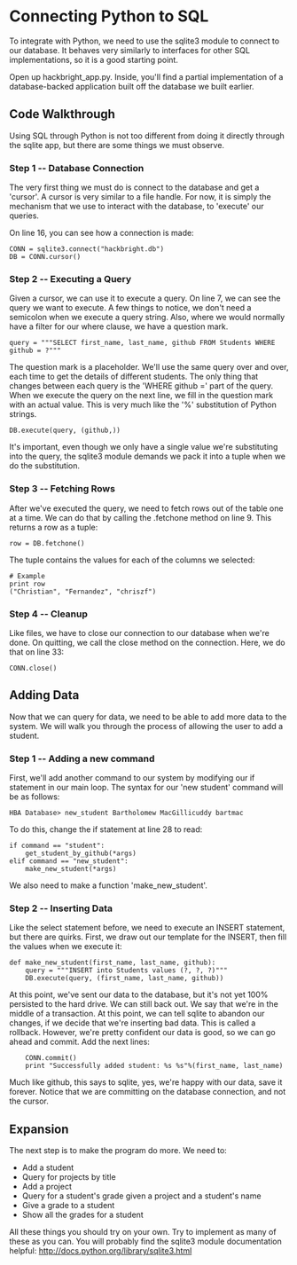 Connecting Python to SQL
========================
To integrate with Python, we need to use the sqlite3 module to connect to our database. It behaves very similarly to interfaces for other SQL implementations, so it is a good starting point.

Open up hackbright\_app.py. Inside, you'll find a partial implementation of a database-backed application built off the database we built earlier.

Code Walkthrough
----------------
Using SQL through Python is not too different from doing it directly through the sqlite app, but there are some things we must observe.

### Step 1 -- Database Connection
The very first thing we must do is connect to the database and get a 'cursor'. A cursor is very similar to a file handle. For now, it is simply the mechanism that we use to interact with the database, to 'execute' our queries.

On line 16, you can see how a connection is made:

    CONN = sqlite3.connect("hackbright.db")
    DB = CONN.cursor()

### Step 2 -- Executing a Query
Given a cursor, we can use it to execute a query. On line 7, we can see the query we want to execute. A few things to notice, we don't need a semicolon when we execute a query string. Also, where we would normally have a filter for our where clause, we have a question mark.

    query = """SELECT first_name, last_name, github FROM Students WHERE github = ?"""

The question mark is a placeholder. We'll use the same query over and over, each time to get the details of different students. The only thing that changes between each query is the 'WHERE github =' part of the query. When we execute the query on the next line, we fill in the question mark with an actual value. This is very much like the '%' substitution of Python strings.

    DB.execute(query, (github,))

It's important, even though we only have a single value we're substituting into the query, the sqlite3 module demands we pack it into a tuple when we do the substitution.

### Step 3 -- Fetching Rows
After we've executed the query, we need to fetch rows out of the table one at a time. We can do that by calling the .fetchone method on line 9. This returns a row as a tuple:

    row = DB.fetchone()

The tuple contains the values for each of the columns we selected:

    # Example
    print row
    ("Christian", "Fernandez", "chriszf")

### Step 4 -- Cleanup
Like files, we have to close our connection to our database when we're done. On quitting, we call the close method on the connection. Here, we do that on line 33:

    CONN.close()

Adding Data
-----------
Now that we can query for data, we need to be able to add more data to the system. We will walk you through the process of allowing the user to add a student.

### Step 1 -- Adding a new command
First, we'll add another command to our system by modifying our if statement in our main loop. The syntax for our 'new student' command will be as follows:

    HBA Database> new_student Bartholomew MacGillicuddy bartmac

To do this, change the if statement at line 28 to read:

    if command == "student":
        get_student_by_github(*args) 
    elif command == "new_student":
        make_new_student(*args)

We also need to make a function 'make\_new\_student'.

### Step 2 -- Inserting Data
Like the select statement before, we need to execute an INSERT statement, but there are quirks. First, we draw out our template for the INSERT, then fill the values when we execute it:

    def make_new_student(first_name, last_name, github):
        query = """INSERT into Students values (?, ?, ?)"""
        DB.execute(query, (first_name, last_name, github))

At this point, we've sent our data to the database, but it's not yet 100% persisted to the hard drive. We can still back out. We say that we're in the middle of a transaction. At this point, we can tell sqlite to abandon our changes, if we decide that we're inserting bad data. This is called a rollback. However, we're pretty confident our data is good, so we can go ahead and commit. Add the next lines:

        CONN.commit()
        print "Successfully added student: %s %s"%(first_name, last_name)

Much like github, this says to sqlite, yes, we're happy with our data, save it forever. Notice that we are committing on the database connection, and not the cursor.

Expansion
---------
The next step is to make the program do more. We need to:

* Add a student
* Query for projects by title
* Add a project
* Query for a student's grade given a project and a student's name
* Give a grade to a student
* Show all the grades for a student

All these things you should try on your own. Try to implement as many of these as you can. You will probably find the sqlite3 module documentation helpful: http://docs.python.org/library/sqlite3.html
